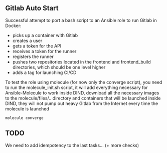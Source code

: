 ## Gitlab Auto Start

  Successful attempt to port a bash script to an Ansible role to run Gitlab in Docker:
- picks up a container with Gitlab
- creates a user
- gets a token for the API
- receives a token for the runner
- registers the runner
- pushes two repositories located in the frontend and frontend_build directories, which should be one level higher
- adds a tag for launching CI/CD


To test the role using molecule (for now only the converge script), you need to run the molecule_init.sh script, it will add everything necessary for Ansible-Molecule to work inside DIND, download all the necessary images to the molecule/files/.. directory and containers that will be launched inside DIND, they will not pump out heavy Gitlab from the Internet every time the molecule is launched

```
molecule converge
```

## TODO
We need to add idempotency to the last tasks... (+ more checks)
